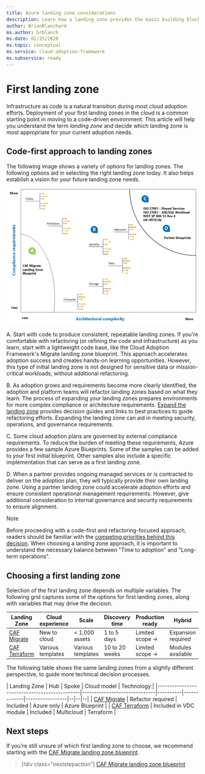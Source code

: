 ```yaml
---
title: Azure landing zone considerations
description: Learn how a landing zone provides the basic building block of any cloud adoption environment.
author: BrianBlanchard
ms.author: brblanch
ms.date: 02/25/2020
ms.topic: conceptual
ms.service: cloud-adoption-framework
ms.subservice: ready
---
```


# First landing zone

Infrastructure as code is a natural transition during most cloud adoption efforts. Deployment of your first landing zones in the cloud is a common starting point in moving to a code-driven environment. This article will help you understand the term _landing zone_ and decide which landing zone is most appropriate for your current adoption needs.

## Code-first approach to landing zones

The following image shows a variety of options for landing zones. The following options aid in selecting the right landing zone today. It also helps establish a vision for your future landing zone needs.

![Landing zone options](../../_images/ready/landing-zone-options.png)

A. Start with code to produce consistent, repeatable landing zones. If you're comfortable with refactoring (or refining the code and infrastructure) as you learn, start with a lightweight code base, like the Cloud Adoption Framework's Migrate landing zone blueprint. This approach accelerates adoption success and creates hands-on learning opportunities. However, this type of initial landing zone is not designed for sensitive data or mission-critical workloads, without additional refactoring.

B. As adoption grows and requirements become more clearly identified, the adoption and platform teams will refactor landing zones based on what they learn. The process of expanding your landing zones prepares environments for more complex compliance or architecture requirements. [Expand the landing zone](../considerations/index.md) provides decision guides and links to best practices to guide refactoring efforts. Expanding the landing zone can aid in meeting security, operations, and governance requirements.

C. Some cloud adoption plans are governed by external compliance requirements. To reduce the burden of meeting these requirements, Azure provides a few sample Azure Blueprints. Some of the samples can be added to your first initial blueprint. Other samples also include a specific implementation that can serve as a first landing zone.

D. When a partner provides ongoing managed services or is contracted to deliver on the adoption plan, they will typically provide their own landing zone. Using a partner landing zone could accelerate adoption efforts and ensure consistent operational management requirements. However, give additional consideration to internal governance and security requirements to ensure alignment.

> [!NOTE]
> Before proceeding with a code-first and refactoring-focused approach, readers should be familiar with the [competing priorities behind this decision](../../strategy/balance-competing-priorities.md#balance-during-ready). When choosing a landing zone approach, it is important to understand the necessary balance between "Time to adoption" and "Long-term operations".

## Choosing a first landing zone

Selection of the first landing zone depends on multiple variables. The following grid captures some of the options for first landing zones, along with variables that may drive the decision.

| Landing Zone                                 | Cloud experience  | Scale             | Discovery time | Production ready | Hybrid             | Sensitive data     | Mission critical   | Compliance         |
|----------------------------------------------|-------------------|-------------------|----------------|------------------|--------------------|--------------------|--------------------|--------------------|
| [CAF Migrate](./migrate-landing-zone.md)     | New to cloud      | < 1,000 assets    | 1 to 5 days    | Limited scope -> | Expansion required | Expansion required | Expansion required | Expansion required |
| [CAF Terraform](./terraform-landing-zone.md) | Various templates | Various templates | 10 to 20 weeks | Limited scope -> | Modules available  | Modules available  | Modules available  | Modules available  |

The following table shows the same landing zones from a slightly different perspective, to guide more technical decision processes.

| Landing Zone                                 | Hub                          | Spoke    | Cloud model | Technology      |
|----------------------------------------------|------------------------------|----------|-------------|-----------------|--|--|--|
| [CAF Migrate](./migrate-landing-zone.md)     | Refactor required            | Included | Azure only  | Azure Blueprint |
| [CAF Terraform](./terraform-landing-zone.md) | Included in VDC module       | Included | Multicloud  | Terraform       |

## Next steps

If you're still unsure of which first landing zone to choose, we recommend starting with the [CAF Migrate landing zone blueprint](./migrate-landing-zone.md).

> [!div class="nextstepaction"]
> [CAF Migrate landing zone blueprint](./migrate-landing-zone.md)

